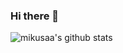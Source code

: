 ### Hi there 👋

<img src="https://github-readme-stats.vercel.app/api?username=mikusaa&show_icons=true" title="mikusaa's github stats" alt="mikusaa's github stats" />
</a>
<!--
**mikusaa/mikusaa** is a ✨ _special_ ✨ repository because its `README.md` (this file) appears on your GitHub profile.

Here are some ideas to get you started:

- 🔭 I’m currently working on ...
- 🌱 I’m currently learning ...
- 👯 I’m looking to collaborate on ...
- 🤔 I’m looking for help with ...
- 💬 Ask me about ...
- 📫 How to reach me: ...
- 😄 Pronouns: ...
- ⚡ Fun fact: ...
-->

